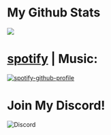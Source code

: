 # My Github Stats
![](https://github-readme-stats.vercel.app/api?username=costliness&show_icons=true&theme=dark)

# [spotify](http://static.wixstatic.com/media/e598b2_fcd6b97e8c7341008391fa30d0223988~mv2.png) | Music:
[![spotify-github-profile](https://spotify-github-profile.vercel.app/api/view?uid=21iaphpwcb2zcl7goxny3iq5i&cover_image=true&theme=novatorem)](https://github.com/kittinan/spotify-github-profile)

# Join My Discord!
![Discord](https://discordapp.com/api/guilds/800224582656983092/widget.png?style=banner4)
